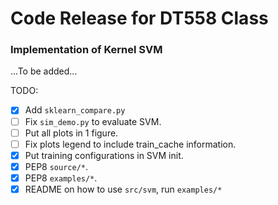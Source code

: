 # Code Release for DT558 Class

### Implementation of Kernel SVM

...To be added...

TODO:

- [x] Add `sklearn_compare.py`
- [ ] Fix `sim_demo.py` to evaluate SVM.
- [ ] Put all plots in 1 figure.
- [ ] Fix plots legend to include train_cache information.
- [x] Put training configurations in SVM init.
- [x] PEP8 `source/*`.
- [x] PEP8 `examples/*`.
- [x] README on how to use `src/svm`, run `examples/*`
